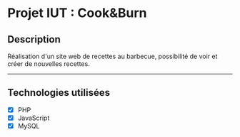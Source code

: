 # Projet IUT : Cook&Burn

## Description
Réalisation d'un site web de recettes au barbecue, possibilité de voir et créer de nouvelles recettes.

-----------------------
## Technologies utilisées
- [X] PHP
- [X] JavaScript
- [X] MySQL
